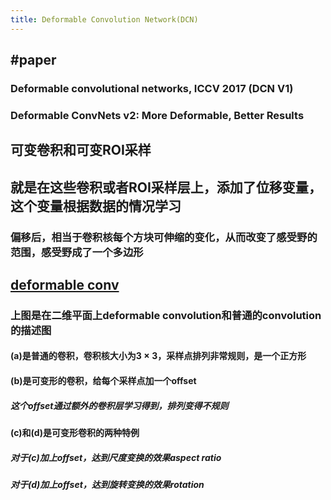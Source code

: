 ```yaml
---
title: Deformable Convolution Network(DCN)
---
```


## #paper
### Deformable convolutional networks, ICCV 2017 (DCN V1)
### Deformable ConvNets v2: More Deformable, Better Results
## 可变卷积和可变ROI采样
## 就是在这些卷积或者ROI采样层上，添加了**位移变量**，这个变量根据数据的情况学习
### 偏移后，相当于卷积核每个方块可伸缩的变化，从而改变了感受野的范围，感受野成了一个多边形
## [deformable conv](https://i.imgur.com/ABfMmYo.png)
### 上图是在二维平面上deformable convolution和普通的convolution的描述图
#### (a)是普通的卷积，卷积核大小为$3\times 3$，采样点排列非常规则，是一个正方形
#### (b)是可变形的卷积，给每个采样点加一个offset
##### 这个offset通过额外的卷积层学习得到，排列变得不规则
#### (c)和(d)是可变形卷积的两种特例
##### 对于(c)加上offset，达到尺度变换的效果aspect ratio
##### 对于(d)加上offset，达到旋转变换的效果rotation
##
